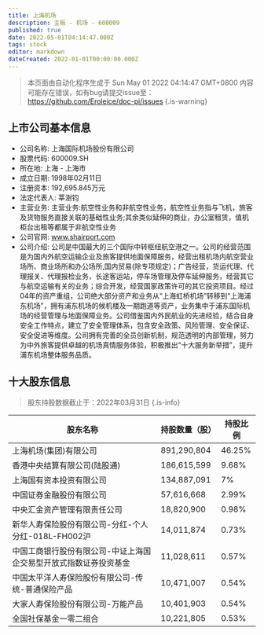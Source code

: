 ```yaml
---
title: 上海机场
description: 主板 - 机场 - 600009
published: true
date: 2022-05-01T04:14:47.000Z
tags: stock
editor: markdown
dateCreated: 2022-01-01T00:00:00.000Z
---
```


> 本页面由自动化程序生成于 Sun May 01 2022 04:14:47 GMT+0800
> 内容可能存在错误，如有bug请提交issue至：https://github.com/Eroleice/doc-pi/issues
{.is-warning}

## 上市公司基本信息
- 公司名称: 上海国际机场股份有限公司
- 股票代码: 600009.SH
- 所在地: 上海 - 上海市
- 成立日期: 1998年02月11日
- 注册资本: 192,695.845万元
- 法定代表人: 莘澍钧
- 主营业务: 主营业务:航空性业务和非航空性业务，航空性业务指与飞机，旅客及货物服务直接关联的基础性业务;其余类似延伸的商业，办公室租赁，值机柜台出租等都属于非航空性业务
- 公司官网: www.shairport.com
- 公司介绍: 公司是中国最大的三个国际中转枢纽航空港之一。公司的经营范围是为国内外航空运输企业及旅客提供地面保障服务，经营出租机场内航空营业场所、商业场所和办公场所,国内贸易(除专项规定)；广告经营，货运代理、代理报关、代理报检业务，长途客运站，停车场管理及停车延伸服务，经营其它与航空运输有关的业务；综合开发，经营国家政策许可的其它投资项目。经过04年的资产重组，公司绝大部分资产和业务从“上海虹桥机场”转移到“上海浦东机场”，拥有浦东机场的候机楼及一期跑道等资产，业务集中于浦东国际机场的经营管理与地面保障业务。公司借鉴国内外民航业的先进经验，结合自身安全工作特点，建立了安全管理体系，包含安全政策、风险管理、安全保证、安全促进等维度。公司拥有完善的全员创新机制，规范透明的内部管理，努力为中外旅客提供卓越的机场真情服务体验，积极推出“十大服务新举措”，提升浦东机场整体服务品质。


## 十大股东信息
> 股东持股数据截止于：2022年03月31日
{.is-info}

| 股东名称 | 持股数量（股） | 持股比例 |
| --- | --- | --- |
| 上海机场(集团)有限公司 | 891,290,804 | 46.25% |
| 香港中央结算有限公司(陆股通) | 186,615,599 | 9.68% |
| 上海国有资本投资有限公司 | 134,887,091 | 7% |
| 中国证券金融股份有限公司 | 57,616,668 | 2.99% |
| 中央汇金资产管理有限责任公司 | 18,820,900 | 0.98% |
| 新华人寿保险股份有限公司-分红-个人分红-018L-FH002沪 | 14,011,874 | 0.73% |
| 中国工商银行股份有限公司-中证上海国企交易型开放式指数证券投资基金 | 11,028,611 | 0.57% |
| 中国太平洋人寿保险股份有限公司-传统-普通保险产品 | 10,471,007 | 0.54% |
| 大家人寿保险股份有限公司-万能产品 | 10,401,903 | 0.54% |
| 全国社保基金一零二组合 | 10,221,805 | 0.53% |




